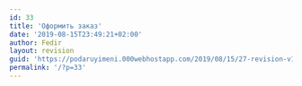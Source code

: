```yaml
---
id: 33
title: 'Оформить заказ'
date: '2019-08-15T23:49:21+02:00'
author: Fedir
layout: revision
guid: 'https://podaruyimeni.000webhostapp.com/2019/08/15/27-revision-v1/'
permalink: '/?p=33'
---
```


<div class="woocommerce"></div>